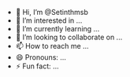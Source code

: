 - 👋 Hi, I’m @Setinthmsb
- 👀 I’m interested in ...
- 🌱 I’m currently learning ...
- 💞️ I’m looking to collaborate on ...
- 📫 How to reach me ...
- 😄 Pronouns: ...
- ⚡ Fun fact: ...

<!---
Setinthmsb/Setinthmsb is a ✨ special ✨ repository because its `README.md` (this file) appears on your GitHub profile.
You can click the Preview link to take a look at your changes.
--->
